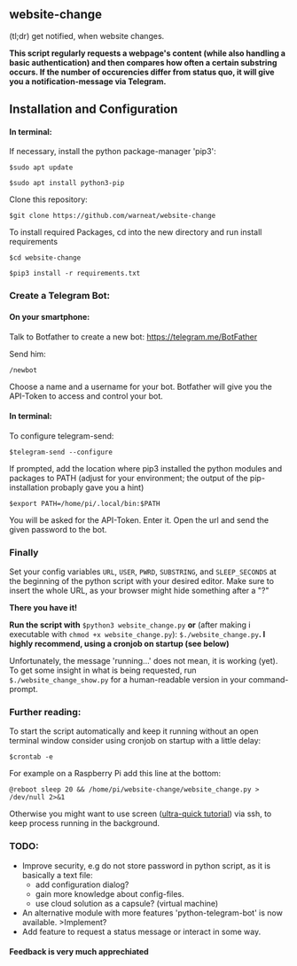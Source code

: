 ## website-change

(tl;dr)
get notified, when website changes.


**This script regularly requests a webpage's content (while also handling a basic authentication) and then compares how often a certain substring occurs. If the number of occurencies differ from status quo, it will give you a notification-message via Telegram.**


## Installation and Configuration

#### In terminal:


If necessary, install the python package-manager 'pip3':

	$sudo apt update
	
	$sudo apt install python3-pip
	
Clone this repository:

	$git clone https://github.com/warneat/website-change

To install required Packages, cd into the new directory and run install requirements
	
	$cd website-change
	
	$pip3 install -r requirements.txt
	

### Create a Telegram Bot:
#### On your smartphone:
Talk to Botfather to create a new bot: https://telegram.me/BotFather
	
Send him:

	/newbot

Choose a name and a username for your bot.
Botfather will give you the API-Token to access and control your bot.

#### In terminal:
To configure telegram-send:

	$telegram-send --configure
	
If prompted, add the location where pip3 installed the python modules and packages to PATH (adjust for your environment; the output of the pip-installation probaply gave you a hint)

	$export PATH=/home/pi/.local/bin:$PATH

You will be asked for the API-Token. Enter it.
Open the url and send the given password to the bot.

### Finally
Set your config variables `URL`, `USER`, `PWRD`, `SUBSTRING`, and `SLEEP_SECONDS` at the beginning of the python script with your desired editor. Make sure to insert the whole URL, as your browser might hide something after a "?"

	
**There you have it!** 

**Run the script with** `$python3 website_change.py` **or** (after making i executable with `chmod +x website_change.py`): `$./website_change.py`**.
I highly recommend, using a cronjob on startup (see below)**

Unfortunately, the message 'running...' does not mean, it is working (yet). To get some insight in what is being requested, run `$./website_change_show.py` for a human-readable version in your command-prompt.


### Further reading:

To start the script automatically and keep it running without an open terminal window consider using cronjob on startup with a little delay: 

	$crontab -e
	
For example on a Raspberry Pi add this line at the bottom:

	@reboot sleep 20 && /home/pi/website-change/website_change.py > /dev/null 2>&1

Otherwise you might want to use screen ([ultra-quick tutorial](https://linuxize.com/post/how-to-use-linux-screen/)) via ssh, to keep process running in the background.


### TODO:
- Improve security, e.g do not store password in python script, as it is basically a text file:
	- add configuration dialog?
	- gain more knowledge about config-files.
	- use cloud solution as a capsule? (virtual machine)
- An alternative module with more features 'python-telegram-bot' is now available. >Implement?
- Add feature to request a status message or interact in some way.

#### Feedback is very much apprechiated
